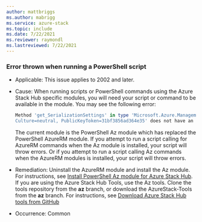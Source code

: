 ```yaml
---
author: mattbriggs
ms.author: mabrigg
ms.service: azure-stack
ms.topic: include
ms.date: 7/22/2021
ms.reviewer: raymondl
ms.lastreviewed: 7/22/2021
---
```


### Error thrown when running a PowerShell script

- Applicable: This issue applies to 2002 and later.
- Cause: When running scripts or PowerShell commands using the Azure Stack Hub specific modules, you will need your script or command to be available in the module. 
    You may see the following error:

    ```powershell  
    Method 'get_SerializationSettings' in type 'Microsoft.Azure.Management.Internal.Resources.ResourceManagementClient' from assembly 'Microsoft.Azure.Commands.ResourceManager.Common, Version=4.0.0.0, 
    Culture=neutral, PublicKeyToken=31bf3856ad364e35' does not have an implementation.
    ```
    The current module is the PowerShell Az module which has replaced the PowerShell AzureRM module. If you attempt to run a script calling for AzureRM commands when the Az module is installed, your script will throw errors. Or if you attempt to run a script calling Az commands when the AzureRM modules is installed, your script will throw errors. 
- Remediation: Uninstall the AzureRM module and install the Az module. For instructions, see [Install PowerShell Az module for Azure Stack Hub](/azure-stack/operator/powershell-install-az-module). If you are using the Azure Stack Hub Tools, use the Az tools. Clone the tools repository from the **az** branch, or download the AzureStack-Tools from the **az** branch. For instructions, see [Download Azure Stack Hub tools from GitHub](/azure-stack/operator/azure-stack-powershell-download)
- Occurrence: Common